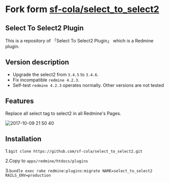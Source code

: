 # Fork form [sf-cola/select_to_select2](https://github.com/sf-cola/select_to_select2)

## Select To Select2 Plugin

This is a repository of 「Select To Select2 Plugin」 which is a Redmine plugin.

## Version description

- Upgrade the select2 from `3.4.5` to `3.4.6`.
- Fix incompatible `redmine 4.2.3`.
- Self-test `redmine 4.2.3` operates normally. Other versions are not tested

## Features

Replace all select tag to select2 in all Redmine's Pages.

![2017-10-09 21 50 40](https://user-images.githubusercontent.com/12267699/31339056-998c52f0-ad3c-11e7-88ea-bc7acf8cdf96.png)

## Installation

1.`$git clone https://github.com/sf-cola/select_to_select2.git`

2.Copy to `apps/redmine/htdocs/plugins`

3.`bundle exec rake redmine:plugins:migrate NAME=select_to_select2 RAILS_ENV=production`

